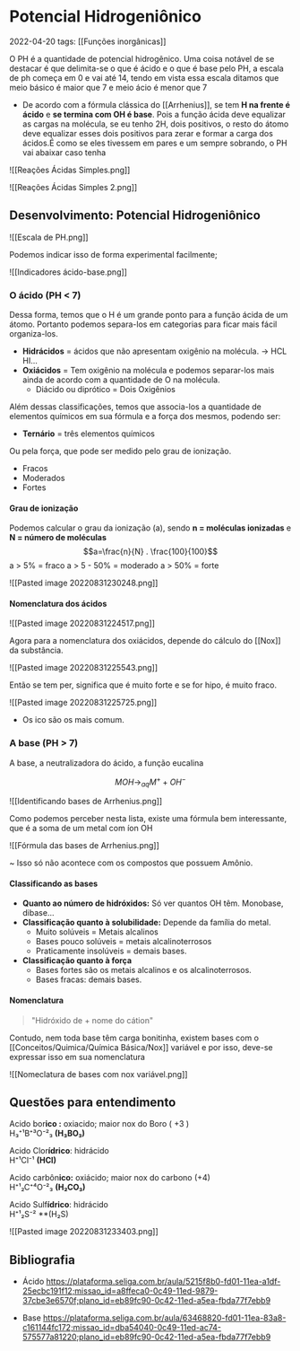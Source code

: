 # Potencial Hidrogeniônico
2022-04-20
tags: [[Funções inorgânicas]]

O PH é a quantidade de potencial hidrogênico. Uma coisa notável de se destacar é que delimita-se o que é ácido e o que é base pelo PH, a escala de ph começa em 0 e vai até 14, tendo em vista essa escala ditamos que meio básico é maior que 7 e meio ácio é menor que 7 

* De acordo com a fórmula clássica do [[Arrhenius]], se tem **H na frente é ácido** e **se termina com OH é base**. Pois a função ácida deve equalizar as cargas na molécula, se eu tenho 2H, dois positivos, o resto do átomo deve equalizar esses dois positivos para zerar e formar a carga dos ácidos.É como se eles tivessem em pares e um sempre sobrando, o PH vai abaixar caso tenha

![[Reações Ácidas Simples.png]]

![[Reações Ácidas Simples 2.png]]

## Desenvolvimento: Potencial Hidrogeniônico

![[Escala de PH.png]]

Podemos indicar isso de forma experimental facilmente;

![[Indicadores ácido-base.png]]

### O ácido (PH < 7)

Dessa forma, temos que o H é um grande ponto para a função ácida de um átomo. Portanto podemos separa-los em categorias para ficar mais fácil organiza-los.

* **Hidrácidos** = ácidos que não apresentam oxigênio na molécula. → HCL HI...
* **Oxiácidos** = Tem oxigênio na molécula e podemos separar-los mais ainda de acordo com a quantidade de O na molécula.
	* Diácido ou diprótico = Dois Oxigênios


Além dessas classificações, temos que associa-los a quantidade de elementos químicos em sua fórmula e a força dos mesmos, podendo ser:
* **Ternário** = três elementos químicos

Ou pela força, que pode ser medido pelo grau de ionização.
* Fracos
* Moderados
* Fortes


#### Grau de ionização

Podemos calcular o grau da ionização (a), sendo **n = moléculas ionizadas** e **N = número de moléculas**
$$a=\frac{n}{N} . \frac{100}{100}$$
a > 5% = fraco
a > 5 - 50% = moderado
a > 50% = forte

![[Pasted image 20220831230248.png]]

#### Nomenclatura dos ácidos

![[Pasted image 20220831224517.png]]

Agora para a nomenclatura dos oxiácidos, depende do cálculo do [[Nox]] da substância.

![[Pasted image 20220831225543.png]]

Então se tem per, significa que é muito forte e se for hipo, é muito fraco.

![[Pasted image 20220831225725.png]]

* Os ico são os mais comum.

### A base (PH > 7) 

A base, a neutralizadora do ácido, a função eucalina 

$$MOH →_{aq} M^{+} + OH^{-}$$

![[Identificando bases de Arrhenius.png]]

Como podemos perceber nesta lista, existe uma fórmula bem interessante, que é a soma de um metal com íon OH

![[Fórmula das bases de Arrhenius.png]]

~ Isso só não acontece com os compostos que possuem Amônio.

#### Classificando as bases

* **Quanto ao número de hidróxidos:**
    Só ver quantos OH têm. Monobase, dibase...
* **Classificação quanto à solubilidade:**
    Depende da família do metal.
	* Muito solúveis = Metais alcalinos
	* Bases pouco solúveis = metais alcalinoterrosos 
	* Praticamente insolúveis = demais bases.
* **Classificação quanto à força** 
	* Bases fortes são os metais alcalinos e os alcalinoterrosos.
	* Bases fracas: demais bases.

#### Nomenclatura

> "Hidróxido de + nome do cátion" 

Contudo, nem toda base têm carga bonitinha, existem bases com o [[Conceitos/Quimica/Química Básica/Nox]] variável e por isso, deve-se expressar isso em sua nomenclatura

![[Nomeclatura de bases com nox variável.png]]

## Questões para entendimento

Acido bor**ico :** oxiacido; maior nox do Boro ( +3 )  
H₃⁺¹B⁺³O⁻²₃ **(H₃BO₃)**  
  
Acido Clor**ídrico**: hidrácido  
H⁺¹Cl⁻¹ **(HCl)**  
  
Acido carbôn**ico:** oxiácido; maior nox do carbono (+4)  
H⁺¹₂C⁺⁴O⁻²₃ **(H₂CO₃)**  
  
Acido Sulf**ídrico**: hidrácido    
H⁺¹₂S⁻² **(H₂S)  

![[Pasted image 20220831233403.png]]

## Bibliografia

* Ácido
https://plataforma.seliga.com.br/aula/5215f8b0-fd01-11ea-a1df-25ecbc191f12;missao_id=a8ffeca0-0c49-11ed-9879-37cbe3e6570f;plano_id=eb89fc90-0c42-11ed-a5ea-fbda77f7ebb9

* Base
https://plataforma.seliga.com.br/aula/63468820-fd01-11ea-83a8-c161144fc172;missao_id=dba54040-0c49-11ed-ac74-575577a81220;plano_id=eb89fc90-0c42-11ed-a5ea-fbda77f7ebb9

